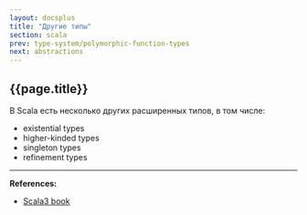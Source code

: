 ```yaml
---
layout: docsplus
title: "Другие типы"
section: scala
prev: type-system/polymorphic-function-types
next: abstractions
---
```


## {{page.title}}

В Scala есть несколько других расширенных типов, в том числе: 
- existential types
- higher-kinded types
- singleton types
- refinement types


---

**References:**
- [Scala3 book](https://docs.scala-lang.org/scala3/book/types-others.html)
